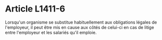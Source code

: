 # Article L1411-6

Lorsqu'un organisme se substitue habituellement aux obligations légales de l'employeur, il peut être mis en cause aux côtés de celui-ci en cas de litige entre l'employeur et les salariés qu'il emploie.